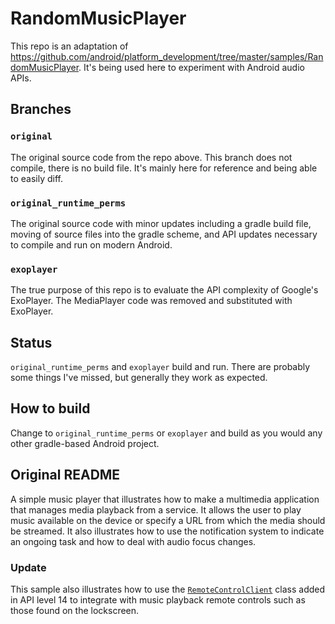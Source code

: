 # RandomMusicPlayer

This repo is an adaptation of https://github.com/android/platform_development/tree/master/samples/RandomMusicPlayer.  It's being used here to experiment with Android audio APIs.

## Branches

### `original`
The original source code from the repo above.  This branch does not compile, there is no build file.  It's mainly here for reference and being able to easily diff.

### `original_runtime_perms`
The original source code with minor updates including a gradle build file, moving of source files into the gradle scheme, and API updates necessary to compile and run on modern Android.

### `exoplayer`
The true purpose of this repo is to evaluate the API complexity of Google's ExoPlayer.  The MediaPlayer code was removed and substituted with ExoPlayer.

## Status
`original_runtime_perms` and `exoplayer` build and run.  There are probably some things I've missed, but generally they work as expected.

## How to build

Change to `original_runtime_perms` or `exoplayer` and build as you would any other gradle-based Android project.

## Original README

A simple music player that illustrates how to make a multimedia application
that manages media playback from a service. It allows the user to play music
available on the device or specify a URL from which the media should be
streamed.  It also illustrates how to use the notification system to indicate
an ongoing task and how to deal with audio focus changes.</p>

### Update
This sample also illustrates how to use the
<code><a href="../../../reference/android/media/RemoteControlClient.html">RemoteControlClient</a></code>
class added in API level 14 to integrate with music playback remote controls
such as those found on the lockscreen.
